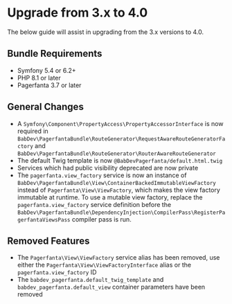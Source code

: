 # Upgrade from 3.x to 4.0

The below guide will assist in upgrading from the 3.x versions to 4.0.

## Bundle Requirements

- Symfony 5.4 or 6.2+
- PHP 8.1 or later
- Pagerfanta 3.7 or later

## General Changes

- A `Symfony\Component\PropertyAccess\PropertyAccessorInterface` is now required in `BabDev\PagerfantaBundle\RouteGenerator\RequestAwareRouteGeneratorFactory` and `BabDev\PagerfantaBundle\RouteGenerator\RouterAwareRouteGenerator`
- The default Twig template is now `@BabDevPagerfanta/default.html.twig`
- Services which had public visibility deprecated are now private
- The `pagerfanta.view_factory` service is now an instance of `BabDev\PagerfantaBundle\View\ContainerBackedImmutableViewFactory` instead of `Pagerfanta\View\ViewFactory`, which makes the view factory immutable at runtime. To use a mutable view factory, replace the `pagerfanta.view_factory` service definition before the `BabDev\PagerfantaBundle\DependencyInjection\CompilerPass\RegisterPagerfantaViewsPass` compiler pass is run.

## Removed Features

- The `Pagerfanta\View\ViewFactory` service alias has been removed, use either the `Pagerfanta\View\ViewFactoryInterface` alias or the `pagerfanta.view_factory` ID
- The `babdev_pagerfanta.default_twig_template` and `babdev_pagerfanta.default_view` container parameters have been removed
